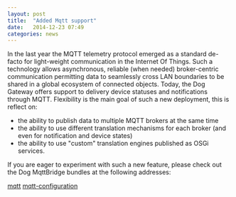 ```yaml
---
layout: post
title:  "Added Mqtt support"
date:   2014-12-23 07:49
categories: news
---
```

In the last year the MQTT telemetry protocol emerged as a standard de-facto for light-weight communication in the Internet Of Things. 
Such a technology allows asynchronous, reliable (when needed) broker-centric communication permitting data to seamlessly cross LAN boundaries to be shared in a global ecosystem of connected objects. 
Today, the Dog Gateway offers support to delivery device statuses and notifications through MQTT. Flexibility is the main goal of such a new deployment, this is reflect on:

* the ability to publish data to multiple MQTT brokers at the same time
* the ability to use different translation mechanisms for each broker (and even for notification and device states)
* the ability to use "custom" translation engines published as OSGi services.

If you are eager to experiment with such a new feature, please check out the Dog MqttBridge bundles at the following addresses:

[mqtt](https://github.com/dog-gateway/mqtt)
[mqtt-configuration](https://github.com/dog-gateway/mqtt-configuration)
